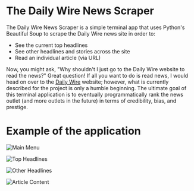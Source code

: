 # The Daily Wire News Scraper

The Daily Wire News Scraper is a simple terminal app that uses Python's Beautiful Soup to scrape the Daily Wire news site in order to:

* See the current top headlines
* See other headlines and stories across the site
* Read an individual article (via URL)

Now, you might ask, "Why shouldn't I just go to the Daily Wire website to read the news?" Great question! If all you want to do is read news, I would head on over to the [Daily Wire](https://www.dailywire.com) website; however, what is currently described for the project is only a humble beginning. The ultimate goal of this terminal application is to eventually programmatically rank the news outlet (and more outlets in the future) in terms of credibility, bias, and prestige.

# Example of the application

![Main Menu](https://github.com/thenicknash/the-daily-wire-news-scraper/blob/master/images/main-menu-daily-wire-scrape.png|alt=DailyWireMainMenu)

![Top Headlines](https://github.com/thenicknash/the-daily-wire-news-scraper/blob/master/images/top-headlines-daily-wire-scrape.png|alt=DailyWireMainMenu)

![Other Headlines](https://github.com/thenicknash/the-daily-wire-news-scraper/blob/master/images/other-headlines-daily-wire-scrape.png|alt=DailyWireMainMenu)

![Article Content](https://github.com/thenicknash/the-daily-wire-news-scraper/blob/master/images/page-content-daily-wire-scrape.png|alt=DailyWireMainMenu)